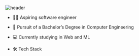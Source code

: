 ![header](https://capsule-render.vercel.app/api?type=transparent&fontColor=#6495ED&text=Hi,&nbsp;I'm&nbsp;Seoyeon👋)

- 👩‍💻 Aspiring software engineer 
- 🏫 Pursuit of a Bachelor’s Degree in Computer Engineering
- 💻 Currently studying in Web and ML

- 🛠️ Tech Stack


